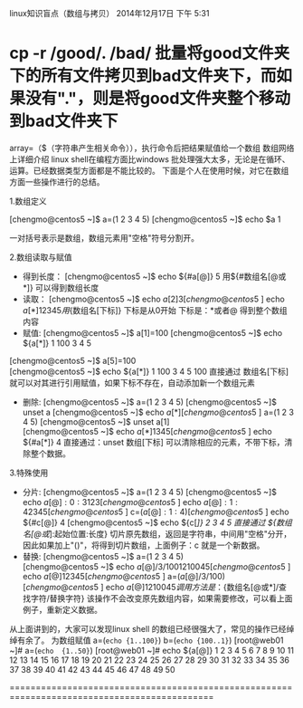 linux知识盲点（数组与拷贝）
2014年12月17日
下午 5:31
 
cp -r /good/. /bad/ 批量将good文件夹下的所有文件拷贝到bad文件夹下，而如果没有"."，则是将good文件夹整个移动到bad文件夹下
=========================================================================================
array=（$（字符串产生相关命令）），执行命令后把结果赋值给一个数组
数组网络上详细介绍
linux shell在编程方面比windows 批处理强大太多，无论是在循环、运算。已经数据类型方面都是不能比较的。 下面是个人在使用时候，对它在数组方面一些操作进行的总结。
 
1.数组定义
 
[chengmo@centos5 ~]$ a=(1 2 3 4 5)
[chengmo@centos5 ~]$ echo $a
1
 
一对括号表示是数组，数组元素用"空格"符号分割开。
 
2.数组读取与赋值
* 得到长度：
[chengmo@centos5 ~]$ echo ${#a[@]}
5
用${#数组名[@或*]} 可以得到数组长度
* 读取：
[chengmo@centos5 ~]$ echo ${a[2]} 
3
[chengmo@centos5 ~]$ echo ${a[*]} 
1 2 3 4 5   
用${数组名[下标]} 下标是从0开始  下标是：*或者@ 得到整个数组内容
* 赋值:
[chengmo@centos5 ~]$ a[1]=100
[chengmo@centos5 ~]$ echo ${a[*]} 
1 100 3 4 5
 
[chengmo@centos5 ~]$ a[5]=100     
[chengmo@centos5 ~]$ echo ${a[*]}
1 100 3 4 5 100
直接通过 数组名[下标] 就可以对其进行引用赋值，如果下标不存在，自动添加新一个数组元素
* 删除:
[chengmo@centos5 ~]$ a=(1 2 3 4 5)
[chengmo@centos5 ~]$ unset a
[chengmo@centos5 ~]$ echo ${a[*]}
[chengmo@centos5 ~]$ a=(1 2 3 4 5)
[chengmo@centos5 ~]$ unset a[1]   
[chengmo@centos5 ~]$ echo ${a[*]} 
1 3 4 5
[chengmo@centos5 ~]$ echo ${#a[*]}
4
直接通过：unset 数组[下标] 可以清除相应的元素，不带下标，清除整个数据。
 
 
3.特殊使用
* 分片:
[chengmo@centos5 ~]$ a=(1 2 3 4 5)
[chengmo@centos5 ~]$ echo ${a[@]:0:3}
1 2 3
[chengmo@centos5 ~]$ echo ${a[@]:1:4}
2 3 4 5
[chengmo@centos5 ~]$ c=(${a[@]:1:4})
[chengmo@centos5 ~]$ echo ${#c[@]}
4
[chengmo@centos5 ~]$ echo ${c[*]} 
2 3 4 5
直接通过 ${数组名[@或*]:起始位置:长度} 切片原先数组，返回是字符串，中间用"空格"分开，因此如果加上"()"，将得到切片数组，上面例子：c 就是一个新数据。
* 替换:
[chengmo@centos5 ~]$ a=(1 2 3 4 5)    
[chengmo@centos5 ~]$ echo ${a[@]/3/100}
1 2 100 4 5
[chengmo@centos5 ~]$ echo ${a[@]}
1 2 3 4 5
[chengmo@centos5 ~]$ a=(${a[@]/3/100}) 
[chengmo@centos5 ~]$ echo ${a[@]}     
1 2 100 4 5
调用方法是：${数组名[@或*]/查找字符/替换字符} 该操作不会改变原先数组内容，如果需要修改，可以看上面例子，重新定义数据。
 
从上面讲到的，大家可以发现linux shell 的数组已经很强大了，常见的操作已经绰绰有余了。
为数组赋值
a=(`echo {1..100}`)
b=(`echo {100..1}`)
[root@web01 ~]# a=(`echo  {1..50}`)
[root@web01 ~]# echo ${a[@]}
1 2 3 4 5 6 7 8 9 10 11 12 13 14 15 16 17 18 19 20 21 22 23 24 25 26 27 28 29 30 31 32 33 34 35 36 37 38 39 40 41 42 43 44 45 46 47 48 49 50
 
=============================================================================================
 
